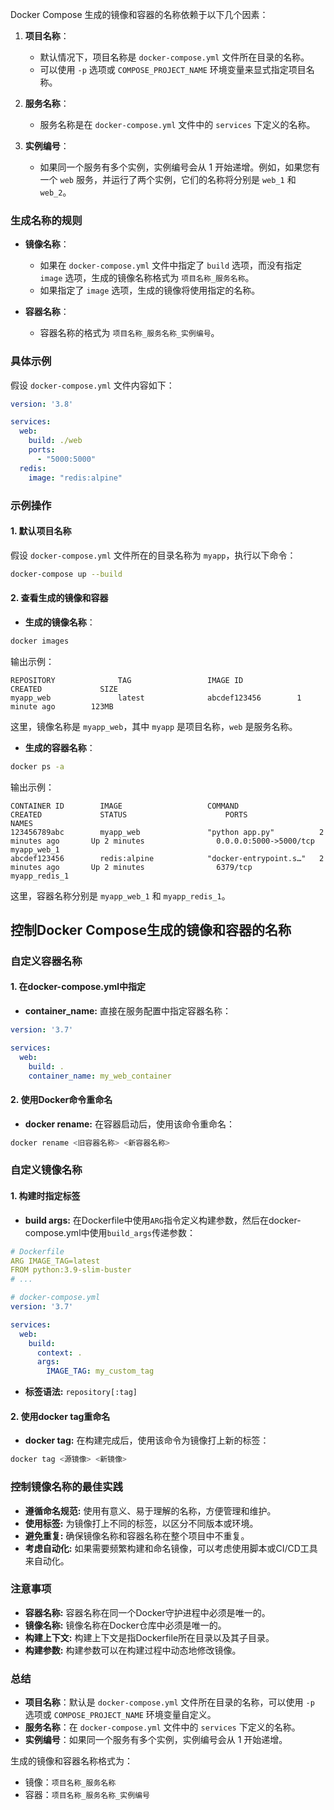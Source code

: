 Docker Compose 生成的镜像和容器的名称依赖于以下几个因素：

1. **项目名称**：
    - 默认情况下，项目名称是 `docker-compose.yml` 文件所在目录的名称。
    - 可以使用 `-p` 选项或 `COMPOSE_PROJECT_NAME` 环境变量来显式指定项目名称。

2. **服务名称**：
    - 服务名称是在 `docker-compose.yml` 文件中的 `services` 下定义的名称。

3. **实例编号**：
    - 如果同一个服务有多个实例，实例编号会从 1 开始递增。例如，如果您有一个 `web` 服务，并运行了两个实例，它们的名称将分别是 `web_1` 和 `web_2`。

### 生成名称的规则

- **镜像名称**：
  - 如果在 `docker-compose.yml` 文件中指定了 `build` 选项，而没有指定 `image` 选项，生成的镜像名称格式为 `项目名称_服务名称`。
  - 如果指定了 `image` 选项，生成的镜像将使用指定的名称。

- **容器名称**：
  - 容器名称的格式为 `项目名称_服务名称_实例编号`。

### 具体示例

假设 `docker-compose.yml` 文件内容如下：

```yaml
version: '3.8'

services:
  web:
    build: ./web
    ports:
      - "5000:5000"
  redis:
    image: "redis:alpine"
```

### 示例操作

#### 1. 默认项目名称

假设 `docker-compose.yml` 文件所在的目录名称为 `myapp`，执行以下命令：

```sh
docker-compose up --build
```

#### 2. 查看生成的镜像和容器

- **生成的镜像名称**：

```sh
docker images
```

输出示例：

```
REPOSITORY              TAG                 IMAGE ID            CREATED             SIZE
myapp_web               latest              abcdef123456        1 minute ago        123MB
```

这里，镜像名称是 `myapp_web`，其中 `myapp` 是项目名称，`web` 是服务名称。

- **生成的容器名称**：

```sh
docker ps -a
```

输出示例：

```
CONTAINER ID        IMAGE                   COMMAND                  CREATED             STATUS                      PORTS                    NAMES
123456789abc        myapp_web               "python app.py"          2 minutes ago       Up 2 minutes                0.0.0.0:5000->5000/tcp   myapp_web_1
abcdef123456        redis:alpine            "docker-entrypoint.s…"   2 minutes ago       Up 2 minutes                6379/tcp                 myapp_redis_1
```

这里，容器名称分别是 `myapp_web_1` 和 `myapp_redis_1`。

## 控制Docker Compose生成的镜像和容器的名称

### 自定义容器名称

#### 1. **在docker-compose.yml中指定**

- **container_name:** 直接在服务配置中指定容器名称：

```YAML
version: '3.7'

services:
  web:
    build: .
    container_name: my_web_container
```

#### 2. **使用Docker命令重命名**

- **docker rename:** 在容器启动后，使用该命令重命名：

```Bash
docker rename <旧容器名称> <新容器名称>
```

### 自定义镜像名称

#### 1. **构建时指定标签**

- **build args:** 在Dockerfile中使用`ARG`指令定义构建参数，然后在docker-compose.yml中使用`build_args`传递参数：

```YAML
# Dockerfile
ARG IMAGE_TAG=latest
FROM python:3.9-slim-buster
# ...

# docker-compose.yml
version: '3.7'

services:
  web:
    build:
      context: .
      args:
        IMAGE_TAG: my_custom_tag
```

- **标签语法:** `repository[:tag]`

#### 2. **使用docker tag重命名**

- **docker tag:** 在构建完成后，使用该命令为镜像打上新的标签：

```Bash
docker tag <源镜像> <新镜像>
```

### 控制镜像名称的最佳实践

- **遵循命名规范:** 使用有意义、易于理解的名称，方便管理和维护。
- **使用标签:** 为镜像打上不同的标签，以区分不同版本或环境。
- **避免重复:** 确保镜像名称和容器名称在整个项目中不重复。
- **考虑自动化:** 如果需要频繁构建和命名镜像，可以考虑使用脚本或CI/CD工具来自动化。

### 注意事项

- **容器名称:** 容器名称在同一个Docker守护进程中必须是唯一的。
- **镜像名称:** 镜像名称在Docker仓库中必须是唯一的。
- **构建上下文:** 构建上下文是指Dockerfile所在目录以及其子目录。
- **构建参数:** 构建参数可以在构建过程中动态地修改镜像。

### 总结

- **项目名称**：默认是 `docker-compose.yml` 文件所在目录的名称，可以使用 `-p` 选项或 `COMPOSE_PROJECT_NAME` 环境变量自定义。
- **服务名称**：在 `docker-compose.yml` 文件中的 `services` 下定义的名称。
- **实例编号**：如果同一个服务有多个实例，实例编号会从 1 开始递增。

生成的镜像和容器名称格式为：
- 镜像：`项目名称_服务名称`
- 容器：`项目名称_服务名称_实例编号`